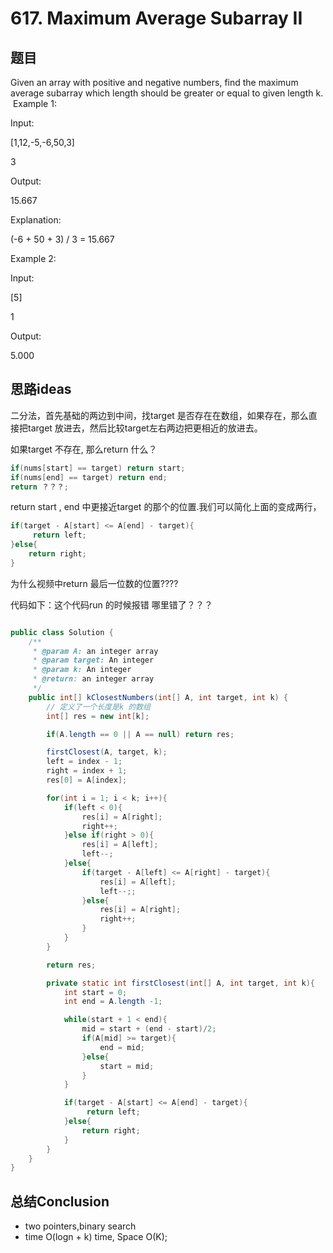 # 617. Maximum Average Subarray II

## 题目

Given an array with positive and negative numbers, find the maximum average subarray which length should be greater or equal to given length k.
​​
Example 1:

Input:

[1,12,-5,-6,50,3]

3

Output:

15.667

Explanation:

 (-6 + 50 + 3) / 3 = 15.667

Example 2:

Input:

[5]

1

Output:

5.000

## 思路ideas

二分法，首先基础的两边到中间，找target 是否存在在数组，如果存在，那么直接把target 放进去，然后比较target左右两边把更相近的放进去。

如果target 不存在, 那么return 什么？

```java
if(nums[start] == target) return start;
if(nums[end] == target) return end;
return ？？？;
```

return start , end 中更接近target 的那个的位置.我们可以简化上面的变成两行，

```java
if(target - A[start] <= A[end] - target){
     return left;
}else{
    return right;
}
```

为什么视频中return 最后一位数的位置????



代码如下：这个代码run 的时候报错 哪里错了？？？

```java

public class Solution {
    /**
     * @param A: an integer array
     * @param target: An integer
     * @param k: An integer
     * @return: an integer array
     */
    public int[] kClosestNumbers(int[] A, int target, int k) {
        // 定义了一个长度是k 的数组
        int[] res = new int[k];

        if(A.length == 0 || A == null) return res;

        firstClosest(A, target, k);
        left = index - 1;
        right = index + 1;
        res[0] = A[index];

        for(int i = 1; i < k; i++){
            if(left < 0){
                res[i] = A[right];
                right++;
            }else if(right > 0){
                res[i] = A[left];
                left--;
            }else{
                if(target - A[left] <= A[right] - target){
                    res[i] = A[left];
                    left--;;
                }else{
                    res[i] = A[right];
                    right++;
                }
            }
        }

        return res;

        private static int firstClosest(int[] A, int target, int k){
            int start = 0;
            int end = A.length -1;

            while(start + 1 < end){
                mid = start + (end - start)/2;
                if(A[mid] >= target){
                    end = mid;
                }else{
                    start = mid;
                }
            }

            if(target - A[start] <= A[end] - target){
                 return left;
            }else{
                return right;
            }
        }
    }
}

```


## 总结Conclusion

- two pointers,binary search
- time O(logn + k) time, Space O(K);
